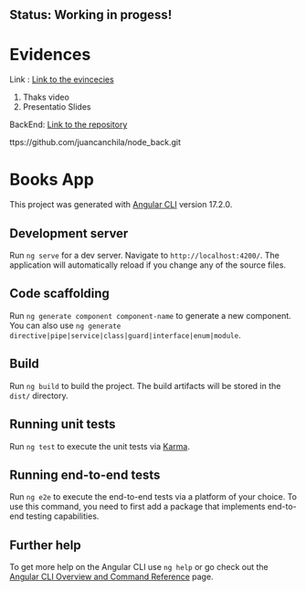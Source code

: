 ## Status: Working in progess!

# Evidences
Link : [Link to the evincecies ](https://drive.google.com/drive/folders/109Blg4ucVgnK90hhw5qFG8Dp4flR2m1X?usp=drive_link)

1. Thaks video
2. Presentatio Slides

BackEnd: [Link to the repository ](https://github.com/juancanchila/node_back.git
)

ttps://github.com/juancanchila/node_back.git


# Books App

This project was generated with [Angular CLI](https://github.com/angular/angular-cli) version 17.2.0.

## Development server

Run `ng serve` for a dev server. Navigate to `http://localhost:4200/`. The application will automatically reload if you change any of the source files.

## Code scaffolding

Run `ng generate component component-name` to generate a new component. You can also use `ng generate directive|pipe|service|class|guard|interface|enum|module`.

## Build

Run `ng build` to build the project. The build artifacts will be stored in the `dist/` directory.

## Running unit tests

Run `ng test` to execute the unit tests via [Karma](https://karma-runner.github.io).

## Running end-to-end tests

Run `ng e2e` to execute the end-to-end tests via a platform of your choice. To use this command, you need to first add a package that implements end-to-end testing capabilities.

## Further help

To get more help on the Angular CLI use `ng help` or go check out the [Angular CLI Overview and Command Reference](https://angular.io/cli) page.



